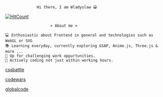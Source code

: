                   Hi there, I am Wladyslaw 😀


[![HitCount](http://hits.dwyl.com/everAtWork/everAtWork.svg)](http://hits.dwyl.com/everAtWork/everAtWork)

                        × About me ×

    💻 Enthusiastic about Frontend in general and technologies such as WebGL or SVG 
    📚 Learning everyday, currently exploring GSAP, Anime.js, Three.js & more ...
    🏢 Up for challenging work oppurtunities.
    💬 Actively coding not just within working hours.
    
  
  
  [cssbattle](https://cssbattle.dev/player/everlastiez)

  [codewars](https://www.codewars.com/users/everAtWork)
  
  [globalcode](https://globalcode.ru)
